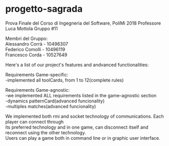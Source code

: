# progetto-sagrada  

Prova Finale del Corso di Ingegneria del Software, PoliMi 2018
Professore Luca Mottola
Gruppo #11

Membri del Gruppo:  
Alessandro Corrà - 10496307  
Federico Comolli - 10496119    
Francesco Corda - 10527649


Here's a list of our project's features and andvanced functionalities:

Requirements Game-specific:  
-implemented all toolCards, from 1 to 12(complete rules)  

Requirements Game-agnostic:  
-we implemented ALL requirements listed in the game-agnostic section  
-dynamics patternCard(advanced funcionality)  
-multiples matches(advanced funcionality)  

We implemented both rmi and socket technology of communications. Each player can connect through  
its preferred technology and in one game, can disconnect itself and reconnect using the other technology.  
Users can play a game both in command line or in graphic user interface.
